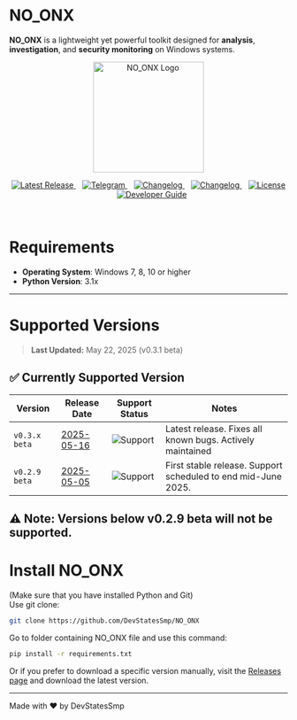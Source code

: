 # NO_ONX
**NO_ONX** is a lightweight yet powerful toolkit designed for **analysis**, **investigation**, and **security monitoring** on Windows systems. 
<p align="center">
  <a href="https://github.com/DevStatesSmp/NO_ONX-old">
    <img src="https://github.com/user-attachments/assets/dd3b4b8d-ec74-429b-a629-2c1b1f3d6aac" width="200" alt="NO_ONX Logo" title="NO_ONX - Lightweight Security Tool" />
  </a>
</p>

<p align="center">
  <a href="https://github.com/DevStatesSmp/NO_ONX/releases/tag/beta-v0.3.1">
    <img src="https://img.shields.io/badge/NO_ONX-v0.3.1%20Beta-orange?style=flat-square" alt="Latest Release" />
  </a>
  &nbsp;&nbsp;
  <a href="https://t.me/+-hUpHRhvj9wyYmE1">
    <img src="https://img.shields.io/badge/Telegram-Bug%20report%20and%20feedback-blue?style=flat-square" alt="Telegram" />
  </a>
  &nbsp;&nbsp;
  <a href="https://github.com/DevStatesSmp/NNX-Plugin-Store">
    <img src="https://img.shields.io/badge/NNX%20Plugin%20Store-Official%20Plugin%20Store-gray?style=flat-square" alt="Changelog" />
  </a>
  &nbsp;&nbsp;
  <a href="https://github.com/DevStatesSmp/NO_ONX/blob/main/CHANGELOG.md">
    <img src="https://img.shields.io/badge/Changelog-Click%20me!-red?style=flat-square" alt="Changelog" />
  </a>
    &nbsp;&nbsp;
  <a href="https://github.com/DevStatesSmp/NO_ONX/blob/main/LICENSE">
    <img src="https://img.shields.io/github/license/DevStatesSmp/NO_ONX?style=flat-square" alt="License" />
  </a>
  &nbsp;&nbsp;
  <a href="https://github.com/DevStatesSmp/NO_ONX/wiki">
    <img src="https://img.shields.io/badge/NO_ONX%20Wiki-Click%20me!-yellow?style=flat-square" alt="Developer Guide" />
  </a>
</p>
<br/>

# Requirements

- **Operating System**: Windows 7, 8, 10 or higher
- **Python Version**: 3.1x

---

# Supported Versions
> **Last Updated:** May 22, 2025 (v0.3.1 beta)<br>

## ✅ Currently Supported Version
| Version         | Release Date       | Support Status     | Notes                                                      |
|------------------|--------------------|---------------------|-------------------------------------------------------------|
| `v0.3.x beta`    | [2025-05-16](https://github.com/DevStatesSmp/NO_ONX/releases/tag/beta-v0.3.1)         | ![Support](https://img.shields.io/badge/support-active-brightgreen) | Latest release. Fixes all known bugs. Actively maintained |
| `v0.2.9 beta`       | [2025-05-05](https://github.com/DevStatesSmp/NO_ONX/releases/tag/beta-v0.2.9)       | ![Support](https://img.shields.io/badge/support-limited-yellow)        | First stable release. Support scheduled to end mid-June 2025.   |

**⚠ Note: Versions below v0.2.9 beta will not be supported.**
---

# Install NO_ONX
(Make sure that you have installed Python and Git)<br>
Use git clone:
```bash
git clone https://github.com/DevStatesSmp/NO_ONX
```
Go to folder containing NO_ONX file and use this command:
```bash
pip install -r requirements.txt
```

Or if you prefer to download a specific version manually, visit the [Releases page](https://github.com/DevStatesSmp/NO_ONX/releases) and download the latest version.

---

Made with ❤️ by DevStatesSmp
